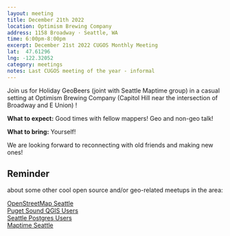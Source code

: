 ```yaml
---
layout: meeting
title: December 21th 2022
location: Optimism Brewing Company
address: 1158 Broadway · Seattle, WA
time: 6:00pm-8:00pm
excerpt: December 21st 2022 CUGOS Monthly Meeting
lat:  47.61296
lng: -122.32052
category: meetings
notes: Last CUGOS meeting of the year - informal
---
```

 
Join us for Holiday GeoBeers (joint with Seattle Maptime group) in a casual setting at Optimism Brewing Company (Capitol Hill near the intersection of Broadway and E Union) !

**What to expect:** Good times with fellow mappers! Geo and non-geo talk!

**What to bring:**
Yourself!

We are looking forward to reconnecting with old friends and making new ones!

## Reminder 
about some other cool open source and/or geo-related meetups in the area:

[OpenStreetMap Seattle](https://www.meetup.com/OpenStreetMap-Seattle/)  
[Puget Sound QGIS Users](https://www.meetup.com/Puget-Sound-QGIS-Users-Group/)  
[Seattle Postgres Users](https://www.meetup.com/Seattle-Postgres/)  
[Maptime Seattle](https://www.meetup.com/MaptimeSEA/)
